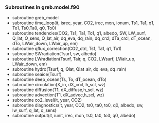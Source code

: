 ### Subroutines in greb.model.f90

- subroutine greb_model
- subroutine time_loop(it, isrec, year, CO2, irec, mon, ionum, Ts1, Ta1, q1, To1, Ts0,Ta0, q0, To0)
- subroutine tendencies(CO2, Ts1, Ta1, To1, q1, albedo, SW, LW_surf, Q_lat, Q_sens, Q_lat_air, dq_eva, dq_rain, dq_crcl, dTa_crcl, dT_ocean, dTo, LWair_down, LWair_up, em)
- subroutine qflux_correction(CO2_ctrl, Ts1, Ta1, q1, To1)
- subroutine SWradiation(Tsurf, sw, albedo)
- subroutine LWradiation(Tsurf, Tair, q, CO2, LWsurf, LWair_up, LWair_down, em)
- subroutine hydro(Tsurf, q, Qlat, Qlat_air, dq_eva, dq_rain)
- subroutine seaice(Tsurf)
- subroutine deep_ocean(Ts, To, dT_ocean, dTo)
- subroutine circulation(X_in, dX_crcl, h_scl, wz)
- subroutine diffusion(T1, dX_diffuse,h_scl, wz)
- subroutine advection(T1, dX_advec,h_scl, wz)
- subroutine co2_level(it, year, CO2)
- subroutine diagnostics(it, year, CO2, ts0, ta0, to0, q0, albedo, sw, lw_surf, q_lat, q_sens)
- subroutine output(it, iunit, irec, mon, ts0, ta0, to0, q0, albedo)


